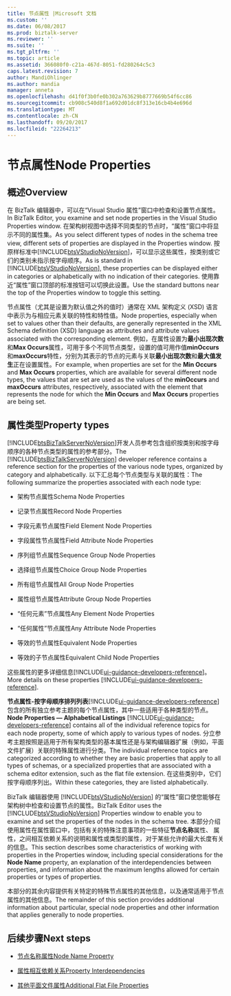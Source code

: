 ```yaml
---
title: 节点属性 |Microsoft 文档
ms.custom: ''
ms.date: 06/08/2017
ms.prod: biztalk-server
ms.reviewer: ''
ms.suite: ''
ms.tgt_pltfrm: ''
ms.topic: article
ms.assetid: 366080f0-c21a-467d-8051-fd280264c5c3
caps.latest.revision: 7
author: MandiOhlinger
ms.author: mandia
manager: anneta
ms.openlocfilehash: d41f0f3b0fe0b302a763629b8777669b54f6cc86
ms.sourcegitcommit: cb908c540d8f1a692d01dc8f313e16cb4b4e696d
ms.translationtype: MT
ms.contentlocale: zh-CN
ms.lasthandoff: 09/20/2017
ms.locfileid: "22264213"
---
```

# <a name="node-properties"></a><span data-ttu-id="79ade-102">节点属性</span><span class="sxs-lookup"><span data-stu-id="79ade-102">Node Properties</span></span>

## <a name="overview"></a><span data-ttu-id="79ade-103">概述</span><span class="sxs-lookup"><span data-stu-id="79ade-103">Overview</span></span>
<span data-ttu-id="79ade-104">在 BizTalk 编辑器中，可以在“Visual Studio 属性”窗口中检查和设置节点属性。</span><span class="sxs-lookup"><span data-stu-id="79ade-104">In BizTalk Editor, you examine and set node properties in the Visual Studio Properties window.</span></span> <span data-ttu-id="79ade-105">在架构树视图中选择不同类型的节点时，“属性”窗口中将显示不同的属性集。</span><span class="sxs-lookup"><span data-stu-id="79ade-105">As you select different types of nodes in the schema tree view, different sets of properties are displayed in the Properties window.</span></span> <span data-ttu-id="79ade-106">按原样标准中[!INCLUDE[btsVStudioNoVersion](../includes/btsvstudionoversion-md.md)]，可以显示这些属性，按类别或它们的类别未指示按字母顺序。</span><span class="sxs-lookup"><span data-stu-id="79ade-106">As is standard in [!INCLUDE[btsVStudioNoVersion](../includes/btsvstudionoversion-md.md)], these properties can be displayed either in categories or alphabetically with no indication of their categories.</span></span> <span data-ttu-id="79ade-107">使用靠近“属性”窗口顶部的标准按钮可以切换此设置。</span><span class="sxs-lookup"><span data-stu-id="79ade-107">Use the standard buttons near the top of the Properties window to toggle this setting.</span></span>  
  
 <span data-ttu-id="79ade-108">节点属性（尤其是设置为默认值之外的值时）通常在 XML 架构定义 (XSD) 语言中表示为与相应元素关联的特性和特性值。</span><span class="sxs-lookup"><span data-stu-id="79ade-108">Node properties, especially when set to values other than their defaults, are generally represented in the XML Schema definition (XSD) language as attributes and attribute values associated with the corresponding element.</span></span> <span data-ttu-id="79ade-109">例如，在属性设置为**最小出现次数**和**Max Occurs**属性，可用于多个不同节点类型，设置的值可用作值**minOccurs**和**maxOccurs**特性，分别为其表示的节点的元素与关联**最小出现次数**和**最大值发生**正在设置属性。</span><span class="sxs-lookup"><span data-stu-id="79ade-109">For example, when properties are set for the **Min Occurs** and **Max Occurs** properties, which are available for several different node types, the values that are set are used as the values of the **minOccurs** and **maxOccurs** attributes, respectively, associated with the element that represents the node for which the **Min Occurs** and **Max Occurs** properties are being set.</span></span>  

## <a name="property-types"></a><span data-ttu-id="79ade-110">属性类型</span><span class="sxs-lookup"><span data-stu-id="79ade-110">Property types</span></span>
 <span data-ttu-id="79ade-111">[!INCLUDE[btsBizTalkServerNoVersion](../includes/btsbiztalkservernoversion-md.md)]开发人员参考包含组织按类别和按字母顺序的各种节点类型的属性的参考部分。</span><span class="sxs-lookup"><span data-stu-id="79ade-111">The [!INCLUDE[btsBizTalkServerNoVersion](../includes/btsbiztalkservernoversion-md.md)] developer reference contains a reference section for the properties of the various node types, organized by category and alphabetically.</span></span> <span data-ttu-id="79ade-112">以下汇总每个节点类型与关联的属性：</span><span class="sxs-lookup"><span data-stu-id="79ade-112">The following summarize the properties associated with each node type:</span></span>  
  
-   <span data-ttu-id="79ade-113">架构节点属性</span><span class="sxs-lookup"><span data-stu-id="79ade-113">Schema Node Properties</span></span>
  
-   <span data-ttu-id="79ade-114">记录节点属性</span><span class="sxs-lookup"><span data-stu-id="79ade-114">Record Node Properties</span></span>
  
-   <span data-ttu-id="79ade-115">字段元素节点属性</span><span class="sxs-lookup"><span data-stu-id="79ade-115">Field Element Node Properties</span></span>
  
-   <span data-ttu-id="79ade-116">字段属性节点属性</span><span class="sxs-lookup"><span data-stu-id="79ade-116">Field Attribute Node Properties</span></span>
  
-   <span data-ttu-id="79ade-117">序列组节点属性</span><span class="sxs-lookup"><span data-stu-id="79ade-117">Sequence Group Node Properties</span></span>
  
-   <span data-ttu-id="79ade-118">选择组节点属性</span><span class="sxs-lookup"><span data-stu-id="79ade-118">Choice Group Node Properties</span></span> 
  
-   <span data-ttu-id="79ade-119">所有组节点属性</span><span class="sxs-lookup"><span data-stu-id="79ade-119">All Group Node Properties</span></span>
  
-   <span data-ttu-id="79ade-120">属性组节点属性</span><span class="sxs-lookup"><span data-stu-id="79ade-120">Attribute Group Node Properties</span></span>
  
-   <span data-ttu-id="79ade-121">“任何元素”节点属性</span><span class="sxs-lookup"><span data-stu-id="79ade-121">Any Element Node Properties</span></span>
  
-   <span data-ttu-id="79ade-122">“任何属性”节点属性</span><span class="sxs-lookup"><span data-stu-id="79ade-122">Any Attribute Node Properties</span></span>
  
-   <span data-ttu-id="79ade-123">等效的节点属性</span><span class="sxs-lookup"><span data-stu-id="79ade-123">Equivalent Node Properties</span></span>
  
-   <span data-ttu-id="79ade-124">等效的子节点属性</span><span class="sxs-lookup"><span data-stu-id="79ade-124">Equivalent Child Node Properties</span></span>

<span data-ttu-id="79ade-125">这些属性的更多详细信息[!INCLUDE[ui-guidance-developers-reference](../includes/ui-guidance-developers-reference.md)]。</span><span class="sxs-lookup"><span data-stu-id="79ade-125">More details on these properties [!INCLUDE[ui-guidance-developers-reference](../includes/ui-guidance-developers-reference.md)].</span></span>
  
 <span data-ttu-id="79ade-126">**节点属性-按字母顺序排列列表**[!INCLUDE[ui-guidance-developers-reference](../includes/ui-guidance-developers-reference.md)]包含的所有独立参考主题的每个节点属性，其中一些适用于各种类型的节点。</span><span class="sxs-lookup"><span data-stu-id="79ade-126">**Node Properties — Alphabetical Listings** [!INCLUDE[ui-guidance-developers-reference](../includes/ui-guidance-developers-reference.md)] contains all of the individual reference topics for each node property, some of which apply to various types of nodes.</span></span> <span data-ttu-id="79ade-127">分立参考主题按照是适用于所有架构类型的基本属性还是与架构编辑器扩展（例如，平面文件扩展）关联的特殊属性进行分类。</span><span class="sxs-lookup"><span data-stu-id="79ade-127">The individual reference topics are categorized according to whether they are basic properties that apply to all types of schemas, or a specialized properties that are associated with a schema editor extension, such as the flat file extension.</span></span> <span data-ttu-id="79ade-128">在这些类别中，它们按字母顺序列出。</span><span class="sxs-lookup"><span data-stu-id="79ade-128">Within these categories, they are listed alphabetically.</span></span>  
  
 <span data-ttu-id="79ade-129">BizTalk 编辑器使用 [!INCLUDE[btsVStudioNoVersion](../includes/btsvstudionoversion-md.md)] 的“属性”窗口使您能够在架构树中检查和设置节点的属性。</span><span class="sxs-lookup"><span data-stu-id="79ade-129">BizTalk Editor uses the [!INCLUDE[btsVStudioNoVersion](../includes/btsvstudionoversion-md.md)] Properties window to enable you to examine and set the properties of the nodes in the schema tree.</span></span> <span data-ttu-id="79ade-130">本部分介绍使用属性在属性窗口中，包括有关的特殊注意事项的一些特征**节点名称**属性、 属性，之间相互依赖关系的说明和属性或类型的属性，对于某些允许的最大长度有关的信息。</span><span class="sxs-lookup"><span data-stu-id="79ade-130">This section describes some characteristics of working with properties in the Properties window, including special considerations for the **Node Name** property, an explanation of the interdependencies between properties, and information about the maximum lengths allowed for certain properties or types of properties.</span></span>  
  
 <span data-ttu-id="79ade-131">本部分的其余内容提供有关特定的特殊节点属性的其他信息，以及通常适用于节点属性的其他信息。</span><span class="sxs-lookup"><span data-stu-id="79ade-131">The remainder of this section provides additional information about particular, special node properties and other information that applies generally to node properties.</span></span>  
  
## <a name="next-steps"></a><span data-ttu-id="79ade-132">后续步骤</span><span class="sxs-lookup"><span data-stu-id="79ade-132">Next steps</span></span>
  
-   [<span data-ttu-id="79ade-133">节点名称属性</span><span class="sxs-lookup"><span data-stu-id="79ade-133">Node Name Property</span></span>](../core/node-name-property.md)  
  
-   [<span data-ttu-id="79ade-134">属性相互依赖关系</span><span class="sxs-lookup"><span data-stu-id="79ade-134">Property Interdependencies</span></span>](../core/property-interdependencies.md)  
  
-   [<span data-ttu-id="79ade-135">其他平面文件属性</span><span class="sxs-lookup"><span data-stu-id="79ade-135">Additional Flat File Properties</span></span>](../core/additional-flat-file-properties.md)